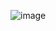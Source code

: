 ---
---
![image](https://user-images.githubusercontent.com/68666932/131105773-6ea227bd-6e6a-4124-96bb-1f93939bb1cb.png)
